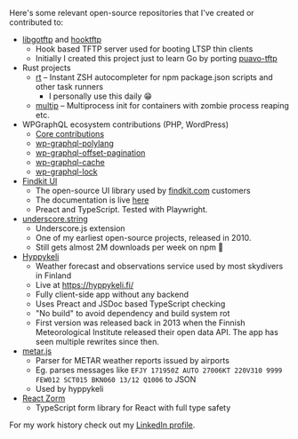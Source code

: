 
Here's some relevant open-source repositories that I've created or contributed to:

-  [libgotftp](https://github.com/tftp-go-team/libgotftp) and [hooktftp](https://github.com/tftp-go-team/hooktftp)
    - Hook based TFTP server used for booting LTSP thin clients
    - Initially I created this project just to learn Go by porting [puavo-tftp](https://github.com/opinsys/puavo-tftp)
- Rust projects
    - [rt](https://github.com/esamattis/rt) – Instant ZSH autocompleter for npm package.json scripts and other task runners
        - I personally use this daily 😁
    - [multip](https://github.com/esamattis/multip) – Multiprocess init for containers with zombie process reaping etc.
- WPGraphQL ecosystem contributions (PHP, WordPress)
    - [Core contributions](https://github.com/wp-graphql/wp-graphql/pulls?q=sort%3Aupdated-desc+is%3Apr+is%3Amerged+author%3Aesamattis)
    - [wp-graphql-polylang](https://github.com/valu-digital/wp-graphql-polylang)
    - [wp-graphql-offset-pagination](https://github.com/valu-digital/wp-graphql-offset-pagination)
    - [wp-graphql-cache](https://github.com/valu-digital/wp-graphql-cache)
    - [wp-graphql-lock](https://github.com/valu-digital/wp-graphql-lock)
- [Findkit UI](https://github.com/findkit/findkit/)
    - The open-source UI library used by [findkit.com](https://www.findkit.com/) customers
    - The documentation is live [here](https://docs.findkit.com/ui/)
    - Preact and TypeScript. Tested with Playwright.
- [underscore.string](https://github.com/esamattis/underscore.string)
    - Underscore.js extension
    - One of my earliest open-source projects, released in 2010.
    - Still gets almost 2M downloads per week on npm 🤯
- [Hyppykeli](https://github.com/esamattis/hyppykeli)
    - Weather forecast and observations service used by most skydivers in Finland
    - Live at https://hyppykeli.fi/
    - Fully client-side app without any backend
    - Uses Preact and JSDoc based TypeScript checking
    - "No build" to avoid dependency and build system rot
    - First version was released back in 2013 when the Finnish Meteorological Institute released their open data API. The app has seen multiple rewrites since then.
- [metar.js](https://github.com/skydivejkl/metar.js)
    - Parser for METAR weather reports issued by airports
    - Eg. parses messages like `EFJY 171950Z AUTO 27006KT 220V310 9999 FEW012 SCT015 BKN060 13/12 Q1006` to JSON
    - Used by hyppykeli
- [React Zorm](https://github.com/esamattis/react-zorm)
    - TypeScript form library for React with full type safety


For my work history check out my [LinkedIn profile](https://www.linkedin.com/in/esamatti/).
